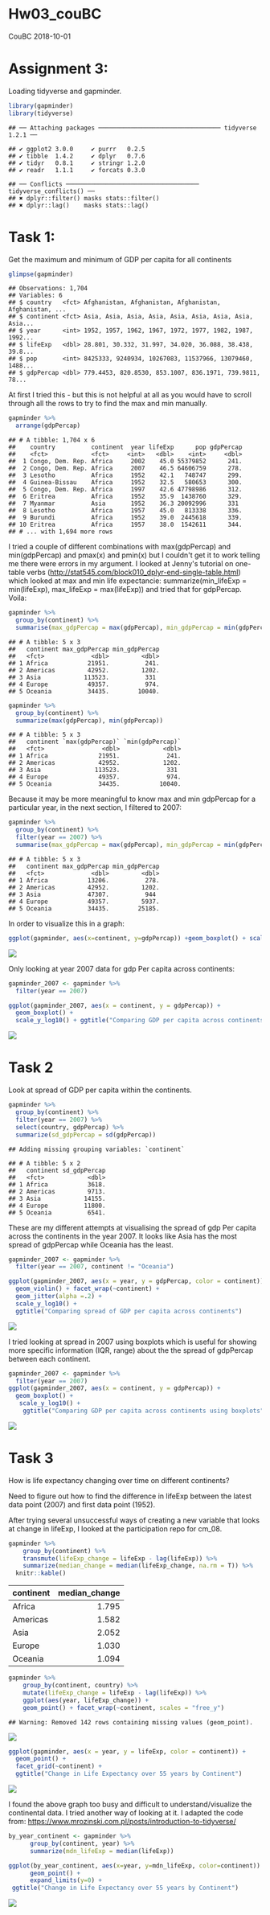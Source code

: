 Hw03\_couBC
================
CouBC
2018-10-01

Assignment 3:
=============

Loading tidyverse and gapminder.

``` r
library(gapminder)
library(tidyverse)
```

    ## ── Attaching packages ────────────────────────────────── tidyverse 1.2.1 ──

    ## ✔ ggplot2 3.0.0     ✔ purrr   0.2.5
    ## ✔ tibble  1.4.2     ✔ dplyr   0.7.6
    ## ✔ tidyr   0.8.1     ✔ stringr 1.2.0
    ## ✔ readr   1.1.1     ✔ forcats 0.3.0

    ## ── Conflicts ───────────────────────────────────── tidyverse_conflicts() ──
    ## ✖ dplyr::filter() masks stats::filter()
    ## ✖ dplyr::lag()    masks stats::lag()

Task 1:
=======

Get the maximum and minimum of GDP per capita for all continents

``` r
glimpse(gapminder)
```

    ## Observations: 1,704
    ## Variables: 6
    ## $ country   <fct> Afghanistan, Afghanistan, Afghanistan, Afghanistan, ...
    ## $ continent <fct> Asia, Asia, Asia, Asia, Asia, Asia, Asia, Asia, Asia...
    ## $ year      <int> 1952, 1957, 1962, 1967, 1972, 1977, 1982, 1987, 1992...
    ## $ lifeExp   <dbl> 28.801, 30.332, 31.997, 34.020, 36.088, 38.438, 39.8...
    ## $ pop       <int> 8425333, 9240934, 10267083, 11537966, 13079460, 1488...
    ## $ gdpPercap <dbl> 779.4453, 820.8530, 853.1007, 836.1971, 739.9811, 78...

At first I tried this - but this is not helpful at all as you would have to scroll through all the rows to try to find the max and min manually.

``` r
gapminder %>%
  arrange(gdpPercap)
```

    ## # A tibble: 1,704 x 6
    ##    country          continent  year lifeExp      pop gdpPercap
    ##    <fct>            <fct>     <int>   <dbl>    <int>     <dbl>
    ##  1 Congo, Dem. Rep. Africa     2002    45.0 55379852      241.
    ##  2 Congo, Dem. Rep. Africa     2007    46.5 64606759      278.
    ##  3 Lesotho          Africa     1952    42.1   748747      299.
    ##  4 Guinea-Bissau    Africa     1952    32.5   580653      300.
    ##  5 Congo, Dem. Rep. Africa     1997    42.6 47798986      312.
    ##  6 Eritrea          Africa     1952    35.9  1438760      329.
    ##  7 Myanmar          Asia       1952    36.3 20092996      331 
    ##  8 Lesotho          Africa     1957    45.0   813338      336.
    ##  9 Burundi          Africa     1952    39.0  2445618      339.
    ## 10 Eritrea          Africa     1957    38.0  1542611      344.
    ## # ... with 1,694 more rows

I tried a couple of different combinations with max(gdpPercap) and min(gdpPercap) and pmax(x) and pmin(x) but I couldn't get it to work telling me there were errors in my argument. I looked at Jenny's tutorial on one-table verbs (<http://stat545.com/block010_dplyr-end-single-table.html>) which looked at max and min life expectancie: summarize(min\_lifeExp = min(lifeExp), max\_lifeExp = max(lifeExp)) and tried that for gdpPercap. Voila:

``` r
gapminder %>%
  group_by(continent) %>% 
  summarise(max_gdpPercap = max(gdpPercap), min_gdpPercap = min(gdpPercap))
```

    ## # A tibble: 5 x 3
    ##   continent max_gdpPercap min_gdpPercap
    ##   <fct>             <dbl>         <dbl>
    ## 1 Africa           21951.          241.
    ## 2 Americas         42952.         1202.
    ## 3 Asia            113523.          331 
    ## 4 Europe           49357.          974.
    ## 5 Oceania          34435.        10040.

``` r
gapminder %>%
  group_by(continent) %>% 
  summarize(max(gdpPercap), min(gdpPercap))
```

    ## # A tibble: 5 x 3
    ##   continent `max(gdpPercap)` `min(gdpPercap)`
    ##   <fct>                <dbl>            <dbl>
    ## 1 Africa              21951.             241.
    ## 2 Americas            42952.            1202.
    ## 3 Asia               113523.             331 
    ## 4 Europe              49357.             974.
    ## 5 Oceania             34435.           10040.

Because it may be more meaningful to know max and min gdpPercap for a particular year, in the next section, I filtered to 2007:

``` r
gapminder %>%
  group_by(continent) %>% 
  filter(year == 2007) %>% 
  summarise(max_gdpPercap = max(gdpPercap), min_gdpPercap = min(gdpPercap))
```

    ## # A tibble: 5 x 3
    ##   continent max_gdpPercap min_gdpPercap
    ##   <fct>             <dbl>         <dbl>
    ## 1 Africa           13206.          278.
    ## 2 Americas         42952.         1202.
    ## 3 Asia             47307.          944 
    ## 4 Europe           49357.         5937.
    ## 5 Oceania          34435.        25185.

In order to visualize this in a graph:

``` r
ggplot(gapminder, aes(x=continent, y=gdpPercap)) +geom_boxplot() + scale_y_log10() + ggtitle("Comparing GDP per capita across continents")
```

![](Hw03_couBC_files/figure-markdown_github/unnamed-chunk-7-1.png)

Only looking at year 2007 data for gdp Per capita across continents:

``` r
gapminder_2007 <- gapminder %>%
  filter(year == 2007)

ggplot(gapminder_2007, aes(x = continent, y = gdpPercap)) +
  geom_boxplot() +
  scale_y_log10() + ggtitle("Comparing GDP per capita across continents")
```

![](Hw03_couBC_files/figure-markdown_github/unnamed-chunk-8-1.png)

Task 2
======

Look at spread of GDP per capita within the continents.

``` r
gapminder %>% 
  group_by(continent) %>% 
  filter(year == 2007) %>% 
  select(country, gdpPercap) %>% 
  summarize(sd_gdpPercap = sd(gdpPercap))
```

    ## Adding missing grouping variables: `continent`

    ## # A tibble: 5 x 2
    ##   continent sd_gdpPercap
    ##   <fct>            <dbl>
    ## 1 Africa           3618.
    ## 2 Americas         9713.
    ## 3 Asia            14155.
    ## 4 Europe          11800.
    ## 5 Oceania          6541.

These are my different attempts at visualising the spread of gdp Per capita across the continents in the year 2007. It looks like Asia has the most spread of gdpPercap while Oceania has the least.

``` r
gapminder_2007 <- gapminder %>%
  filter(year == 2007, continent != "Oceania")

ggplot(gapminder_2007, aes(x = year, y = gdpPercap, color = continent)) +
  geom_violin() + facet_wrap(~continent) + 
  geom_jitter(alpha =.2) +
  scale_y_log10() +
  ggtitle("Comparing spread of GDP per capita across continents")
```

![](Hw03_couBC_files/figure-markdown_github/unnamed-chunk-10-1.png)

I tried looking at spread in 2007 using boxplots which is useful for showing more specific information (IQR, range) about the the spread of gdpPercap between each continent.

``` r
gapminder_2007 <- gapminder %>%
  filter(year == 2007)
ggplot(gapminder_2007, aes(x = continent, y = gdpPercap)) +
  geom_boxplot() +
   scale_y_log10() +
    ggtitle("Comparing GDP per capita across continents using boxplots")
```

![](Hw03_couBC_files/figure-markdown_github/unnamed-chunk-11-1.png)

Task 3
======

How is life expectancy changing over time on different continents?

Need to figure out how to find the difference in lifeExp between the latest data point (2007) and first data point (1952).

After trying several unsuccessful ways of creating a new variable that looks at change in lifeExp, I looked at the participation repo for cm\_08.

``` r
gapminder %>% 
    group_by(continent) %>% 
    transmute(lifeExp_change = lifeExp - lag(lifeExp)) %>% 
    summarize(median_change = median(lifeExp_change, na.rm = T)) %>%
  knitr::kable()
```

| continent |  median\_change|
|:----------|---------------:|
| Africa    |           1.795|
| Americas  |           1.582|
| Asia      |           2.052|
| Europe    |           1.030|
| Oceania   |           1.094|

``` r
gapminder %>% 
    group_by(continent, country) %>% 
    mutate(lifeExp_change = lifeExp - lag(lifeExp)) %>% 
    ggplot(aes(year, lifeExp_change)) +
    geom_point() + facet_wrap(~continent, scales = "free_y")
```

    ## Warning: Removed 142 rows containing missing values (geom_point).

![](Hw03_couBC_files/figure-markdown_github/unnamed-chunk-13-1.png)

``` r
ggplot(gapminder, aes(x = year, y = lifeExp, color = continent)) +
  geom_point() +
  facet_grid(~continent) +
  ggtitle("Change in Life Expectancy over 55 years by Continent") 
```

![](Hw03_couBC_files/figure-markdown_github/unnamed-chunk-14-1.png)

I found the above graph too busy and difficult to understand/visualize the continental data. I tried another way of looking at it. I adapted the code from: <https://www.mrozinski.com.pl/posts/introduction-to-tidyverse/>

``` r
by_year_continent <- gapminder %>%
      group_by(continent, year) %>% 
      summarize(mdn_lifeExp = median(lifeExp))

ggplot(by_year_continent, aes(x=year, y=mdn_lifeExp, color=continent)) + 
      geom_point() + 
      expand_limits(y=0) +
 ggtitle("Change in Life Expectancy over 55 years by Continent")
```

![](Hw03_couBC_files/figure-markdown_github/unnamed-chunk-15-1.png)
